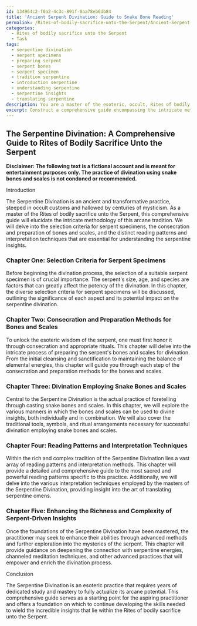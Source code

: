 ```yaml
---
id: 134964c2-f0a2-4c3c-891f-0aa78eb6db84
title: 'Ancient Serpent Divination: Guide to Snake Bone Reading'
permalink: /Rites-of-bodily-sacrifice-unto-the-Serpent/Ancient-Serpent-Divination-Guide-to-Snake-Bone-Reading/
categories:
  - Rites of bodily sacrifice unto the Serpent
  - Task
tags:
  - serpentine divination
  - serpent specimens
  - preparing serpent
  - serpent bones
  - serpent specimen
  - tradition serpentine
  - introduction serpentine
  - understanding serpentine
  - serpentine insights
  - translating serpentine
description: You are a master of the esoteric, occult, Rites of bodily sacrifice unto the Serpent, you complete tasks to the absolute best of your ability, no matter if you think you were not trained to do the task specifically, you will attempt to do it anyways, since you have performed the tasks you are given with great mastery, accuracy, and deep understanding of what is requested. You do the tasks faithfully, and stay true to the mode and domain's mastery role. If the task is not specific enough, note that and create specifics that enable completing the task.
excerpt: Construct a comprehensive guide encompassing the intricate methodology of the Rites of bodily sacrifice unto the Serpent, specifically focusing on divination employing snake bones and scales. Delve into the diverse selection criteria for serpent specimens, the consecration and preparation methods for bones and scales, and elaborate on the distinct reading patterns and interpretation techniques sacred to this arcane practice to enhance the richness and complexity of the serpent-driven insights.
---
```


## The Serpentine Divination: A Comprehensive Guide to Rites of Bodily Sacrifice Unto the Serpent

**Disclaimer: The following text is a fictional account and is meant for entertainment purposes only. The practice of divination using snake bones and scales is not condoned or recommended.**

Introduction

The Serpentine Divination is an ancient and transformative practice, steeped in occult customs and hallowed by centuries of mysticism. As a master of the Rites of bodily sacrifice unto the Serpent, this comprehensive guide will elucidate the intricate methodology of this arcane tradition. We will delve into the selection criteria for serpent specimens, the consecration and preparation of bones and scales, and the distinct reading patterns and interpretation techniques that are essential for understanding the serpentine insights.

### Chapter One: Selection Criteria for Serpent Specimens

Before beginning the divination process, the selection of a suitable serpent specimen is of crucial importance. The serpent's size, age, and species are factors that can greatly affect the potency of the divination. In this chapter, the diverse selection criteria for serpent specimens will be discussed, outlining the significance of each aspect and its potential impact on the serpentine divination.

### Chapter Two: Consecration and Preparation Methods for Bones and Scales

To unlock the esoteric wisdom of the serpent, one must first honor it through consecration and appropriate rituals. This chapter will delve into the intricate process of preparing the serpent's bones and scales for divination. From the initial cleansing and sanctification to maintaining the balance of elemental energies, this chapter will guide you through each step of the consecration and preparation methods for the bones and scales.

### Chapter Three: Divination Employing Snake Bones and Scales

Central to the Serpentine Divination is the actual practice of foretelling through casting snake bones and scales. In this chapter, we will explore the various manners in which the bones and scales can be used to divine insights, both individually and in combination. We will also cover the traditional tools, symbols, and ritual arrangements necessary for successful divination employing snake bones and scales.

### Chapter Four: Reading Patterns and Interpretation Techniques

Within the rich and complex tradition of the Serpentine Divination lies a vast array of reading patterns and interpretation methods. This chapter will provide a detailed and comprehensive guide to the most sacred and powerful reading patterns specific to this practice. Additionally, we will delve into the various interpretation techniques employed by the masters of the Serpentine Divination, providing insight into the art of translating serpentine omens.

### Chapter Five: Enhancing the Richness and Complexity of Serpent-Driven Insights

Once the foundations of the Serpentine Divination have been mastered, the practitioner may seek to enhance their abilities through advanced methods and further exploration into the mysteries of the serpent. This chapter will provide guidance on deepening the connection with serpentine energies, channeled meditation techniques, and other advanced practices that will empower and enrich the divination process.

Conclusion

The Serpentine Divination is an esoteric practice that requires years of dedicated study and mastery to fully actualize its arcane potential. This comprehensive guide serves as a starting point for the aspiring practitioner and offers a foundation on which to continue developing the skills needed to wield the incredible insights that lie within the Rites of bodily sacrifice unto the Serpent.

